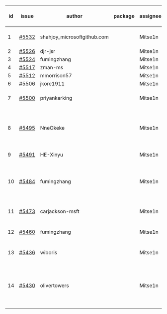 | id | issue | author | package | assignee | bot advice | created date of issue | target release date | date from target |
| ------ | ------ | ------ | ------ | ------ | ------ | ------ | ------ | :-----: |
| 1 | [#5532](https://github.com/Azure/sdk-release-request/issues/5532) | shahjoy_microsoftgithub.com |  | Mitse1n | Attention to inconsistent tag. | 09-25 | 10-25 |  |
| 2 | [#5526](https://github.com/Azure/sdk-release-request/issues/5526) | djr-jsr |  | Mitse1n | new issue. | 09-25 | 10-25 |  |
| 3 | [#5524](https://github.com/Azure/sdk-release-request/issues/5524) | fumingzhang |  | Mitse1n | new issue. | 09-24 | 10-24 |  |
| 4 | [#5517](https://github.com/Azure/sdk-release-request/issues/5517) | zman-ms |  | Mitse1n | new issue. | 09-24 | 10-25 |  |
| 5 | [#5512](https://github.com/Azure/sdk-release-request/issues/5512) | mmorrison57 |  | Mitse1n | new issue. | 09-18 | 10-25 |  |
| 6 | [#5506](https://github.com/Azure/sdk-release-request/issues/5506) | jkore1911 |  | Mitse1n | new issue. | 09-16 | 10-24 |  |
| 7 | [#5500](https://github.com/Azure/sdk-release-request/issues/5500) | priyankarking |  | Mitse1n | close to release date. | 09-13 | 09-27 | 0 |
| 8 | [#5495](https://github.com/Azure/sdk-release-request/issues/5495) | NneOkeke |  | Mitse1n | new comment. close to release date. FirstBeta. | 09-13 | 09-27 | 0 |
| 9 | [#5491](https://github.com/Azure/sdk-release-request/issues/5491) | HE-Xinyu |  | Mitse1n | new comment. | 09-13 | 10-24 |  |
| 10 | [#5484](https://github.com/Azure/sdk-release-request/issues/5484) | fumingzhang |  | Mitse1n | close to release date. Attention to inconsistent tag. | 09-12 | 09-26 | -1 |
| 11 | [#5473](https://github.com/Azure/sdk-release-request/issues/5473) | carjackson-msft |  | Mitse1n | close to release date. | 09-09 | 09-27 | 0 |
| 12 | [#5460](https://github.com/Azure/sdk-release-request/issues/5460) | fumingzhang |  | Mitse1n | close to release date. | 09-02 | 09-26 | -1 |
| 13 | [#5436](https://github.com/Azure/sdk-release-request/issues/5436) | wiboris |  | Mitse1n | close to release date. | 08-22 | 09-27 | 0 |
| 14 | [#5430](https://github.com/Azure/sdk-release-request/issues/5430) | olivertowers |  | Mitse1n | new comment. close to release date. FirstGA. TypeSpec. | 08-19 | 09-27 | 0 |
